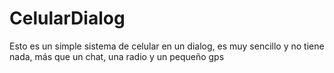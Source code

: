 # CelularDialog
Esto es un simple sistema de celular en un dialog, es muy sencillo y no tiene nada, más que un chat, una radio y un pequeño gps
